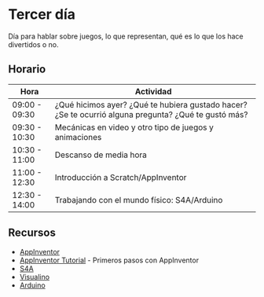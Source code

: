 # Tercer día

Día para hablar sobre juegos, lo que representan, qué es lo que los hace divertidos o no. 

## Horario

| Hora          | Actividad                                                                |
| ------------- | -------------------------------------------------------------------------|
| 09:00 - 09:30 | ¿Qué hicimos ayer? ¿Qué te hubiera gustado hacer? ¿Se te ocurrió alguna pregunta? ¿Qué te gustó más? | 
| 09:30 - 10:30 | Mecánicas en video y otro tipo de juegos y animaciones |
| 10:30 - 11:00 | Descanso de media hora  | 
| 11:00 - 12:30 | Introducción a Scratch/AppInventor |
| 12:30 - 14:00 | Trabajando con el mundo físico: S4A/Arduino |

## Recursos
- [AppInventor](http://www.appinventor.org)
- [AppInventor Tutorial](http://appinventor.mit.edu/explore/ai2/beginner-videos.html) - Primeros pasos con AppInventor
- [S4A](http://s4a.cat)
- [Visualino](http://www.visualino.net)
- [Arduino](https://www.arduino.cc)

